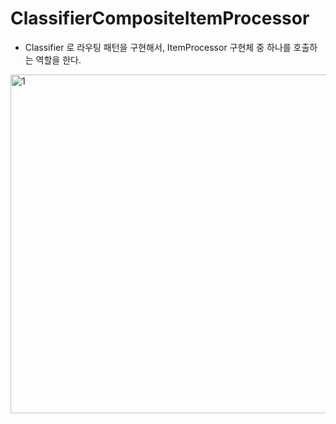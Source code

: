 # ClassifierCompositeItemProcessor

- Classifier 로 라우팅 패턴을 구현해서, ItemProcessor 구현체 중 하나를 호출하는 역할을 한다.

<img width="542" alt="1" src="https://github.com/gilyeon00/TIL/assets/52391627/cb3c8bda-0de2-4104-a5e2-4d92932683af">

